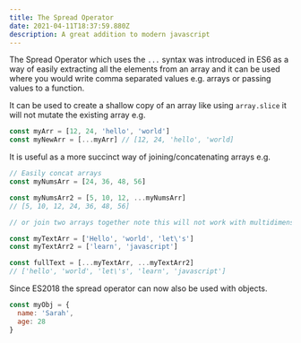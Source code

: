 ```yaml
---
title: The Spread Operator
date: 2021-04-11T18:37:59.880Z
description: A great addition to modern javascript
---
```

The Spread Operator which uses the `...` syntax was introduced in ES6 as a way of easily extracting all the elements from an array and it can be used where you would write comma separated values e.g. arrays or passing values to a function.

It can be used to create a shallow copy of an array like using `array.slice` it will not mutate the existing array e.g.

```javascript
const myArr = [12, 24, 'hello', 'world']
const myNewArr = [...myArr] // [12, 24, 'hello', 'world]
```

It is useful as a more succinct way of joining/concatenating arrays e.g.

```javascript
// Easily concat arrays
const myNumsArr = [24, 36, 48, 56]

const myNumsArr2 = [5, 10, 12, ...myNumsArr]
// [5, 10, 12, 24, 36, 48, 56]

// or join two arrays together note this will not work with multidimensonial arrays

const myTextArr = ['Hello', 'world', 'let\'s']
const myTextArr2 = ['learn', 'javascript']

const fullText = [...myTextArr, ...myTextArr2]
// ['hello', 'world', 'let\'s', 'learn', 'javascript']

```

Since ES2018 the spread operator can now also be used with objects. 

```javascript
const myObj = {
  name: 'Sarah',
  age: 28
}
```